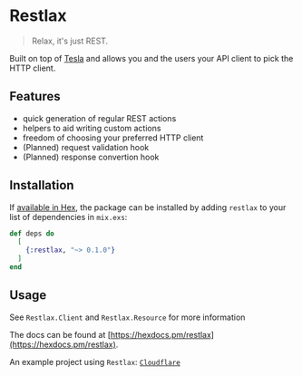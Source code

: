 # Restlax

> Relax, it's just REST.

Built on top of [Tesla](https://github.com/teamon/tesla) and allows you and the users your API client
to pick the HTTP client.

## Features

- quick generation of regular REST actions
- helpers to aid writing custom actions
- freedom of choosing your preferred HTTP client
- (Planned) request validation hook
- (Planned) response convertion hook

## Installation

If [available in Hex](https://hex.pm/docs/publish), the package can be installed
by adding `restlax` to your list of dependencies in `mix.exs`:

```elixir
def deps do
  [
    {:restlax, "~> 0.1.0"}
  ]
end
```

## Usage

See `Restlax.Client` and `Restlax.Resource` for more information

The docs can be found at [https://hexdocs.pm/restlax](https://hexdocs.pm/restlax).

An example project using `Restlax`: [`Cloudflare`](https://hexdocs.pm/cloudflare)
